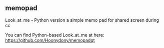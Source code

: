 ## memopad

Look_at_me - Python version
a simple memo pad for shared screen during cc

You can find Python-based Look_at_me at here: https://github.com/Hoonydony/memopadqt
